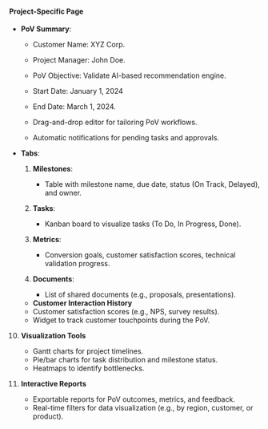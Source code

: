 
#### **Project-Specific Page**

- **PoV Summary**:
    
    - Customer Name: XYZ Corp.
        
    - Project Manager: John Doe.
        
    - PoV Objective: Validate AI-based recommendation engine.
        
    - Start Date: January 1, 2024
        
    - End Date: March 1, 2024.
    - Drag-and-drop editor for tailoring PoV workflows.
    - Automatic notifications for pending tasks and approvals.
        
- **Tabs**:
    
    1. **Milestones**:
        
        - Table with milestone name, due date, status (On Track, Delayed), and owner.
            
    2. **Tasks**:
        
        - Kanban board to visualize tasks (To Do, In Progress, Done).
            
    3. **Metrics**:
        
        - Conversion goals, customer satisfaction scores, technical validation progress.
            
    4. **Documents**:
        
        - List of shared documents (e.g., proposals, presentations).
	- **Customer Interaction History**
    - Customer satisfaction scores (e.g., NPS, survey results).
    - Widget to track customer touchpoints during the PoV.
10. **Visualization Tools**
    
    - Gantt charts for project timelines.
    - Pie/bar charts for task distribution and milestone status.
    - Heatmaps to identify bottlenecks.
11. **Interactive Reports**
    
    - Exportable reports for PoV outcomes, metrics, and feedback.
    - Real-time filters for data visualization (e.g., by region, customer, or product).
